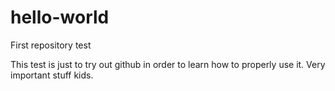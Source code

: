 # hello-world
First repository test

This test is just to try out github in order to learn how to properly use it.
Very important stuff kids.
